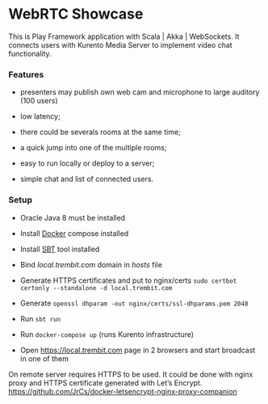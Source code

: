 WebRTC Showcase
==================

This is Play Framework application with Scala | Akka | WebSockets.
It connects users with Kurento Media Server to implement video chat functionality.

### Features
 
 - presenters may publish own web cam and microphone to large auditory (100 users)
 
 - low latency;
 
 - there could be severals rooms at the same time;
 
 - a quick jump into one of the multiple rooms;
 
 - easy to run locally or deploy to a server; 

 - simple chat and list of connected users.


### Setup
 
 - Oracle Java 8 must be installed
 
 - Install [Docker](https://www.docker.com/community-edition#/download) compose installed
 
 - Install [SBT](http://www.scala-sbt.org/release/docs/Setup.html) tool installed
 
 - Bind _local.trembit.com_ domain in _hosts_ file
 
 - Generate HTTPS certificates and put to nginx/certs `sudo certbot certonly --standalone -d local.trembit.com`
 
 - Generate `openssl dhparam -out nginx/certs/ssl-dhparams.pem 2048`
 
 - Run `sbt run`
 
 - Run `docker-compose up` (runs Kurento infrastructure) 
 
 - Open https://local.trembit.com page in 2 browsers and start broadcast in one of them

On remote server requires HTTPS to be used. It could be done with nginx proxy and HTTPS certificate generated with Let’s Encrypt.
https://github.com/JrCs/docker-letsencrypt-nginx-proxy-companion
